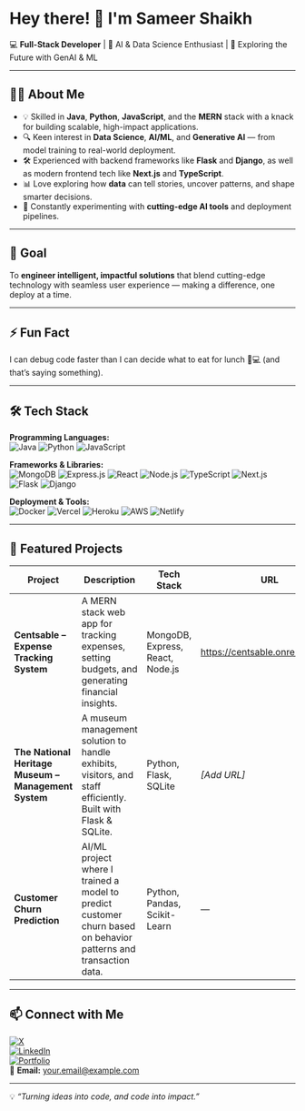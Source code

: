 # Hey there! 👋 I'm Sameer Shaikh

💻 **Full-Stack Developer** | 🤖 AI & Data Science Enthusiast | 🚀 Exploring the Future with GenAI & ML  

---

## 🧑‍💻 About Me  
- 💡 Skilled in **Java**, **Python**, **JavaScript**, and the **MERN** stack with a knack for building scalable, high-impact applications.  
- 🔍 Keen interest in **Data Science**, **AI/ML**, and **Generative AI** — from model training to real-world deployment.  
- 🛠 Experienced with backend frameworks like **Flask** and **Django**, as well as modern frontend tech like **Next.js** and **TypeScript**.  
- 📊 Love exploring how **data** can tell stories, uncover patterns, and shape smarter decisions.  
- 🌱 Constantly experimenting with **cutting-edge AI tools** and deployment pipelines.  

---

## 🎯 Goal  
To **engineer intelligent, impactful solutions** that blend cutting-edge technology with seamless user experience — making a difference, one deploy at a time.

---

## ⚡ Fun Fact  
I can debug code faster than I can decide what to eat for lunch 🍔💻 (and that’s saying something).

---

## 🛠️ Tech Stack

**Programming Languages:**  
![Java](https://img.shields.io/badge/Java-%23ED8B00.svg?style=for-the-badge&logo=openjdk&logoColor=white)
![Python](https://img.shields.io/badge/Python-3776AB.svg?style=for-the-badge&logo=python&logoColor=white)
![JavaScript](https://img.shields.io/badge/JavaScript-%23F7DF1E.svg?style=for-the-badge&logo=javascript&logoColor=black)

**Frameworks & Libraries:**  
![MongoDB](https://img.shields.io/badge/MongoDB-47A248.svg?style=for-the-badge&logo=mongodb&logoColor=white)
![Express.js](https://img.shields.io/badge/Express.js-000000.svg?style=for-the-badge&logo=express&logoColor=white)
![React](https://img.shields.io/badge/React-20232A.svg?style=for-the-badge&logo=react&logoColor=61DAFB)
![Node.js](https://img.shields.io/badge/Node.js-339933.svg?style=for-the-badge&logo=nodedotjs&logoColor=white)
![TypeScript](https://img.shields.io/badge/TypeScript-3178C6.svg?style=for-the-badge&logo=typescript&logoColor=white)
![Next.js](https://img.shields.io/badge/Next.js-000000.svg?style=for-the-badge&logo=nextdotjs&logoColor=white)
![Flask](https://img.shields.io/badge/Flask-000000.svg?style=for-the-badge&logo=flask&logoColor=white)
![Django](https://img.shields.io/badge/Django-092E20.svg?style=for-the-badge&logo=django&logoColor=white)

**Deployment & Tools:**  
![Docker](https://img.shields.io/badge/Docker-2496ED.svg?style=for-the-badge&logo=docker&logoColor=white)
![Vercel](https://img.shields.io/badge/Vercel-000000.svg?style=for-the-badge&logo=vercel&logoColor=white)
![Heroku](https://img.shields.io/badge/Heroku-430098.svg?style=for-the-badge&logo=heroku&logoColor=white)
![AWS](https://img.shields.io/badge/AWS-FF9900.svg?style=for-the-badge&logo=amazonaws&logoColor=white)
![Netlify](https://img.shields.io/badge/Netlify-00C7B7.svg?style=for-the-badge&logo=netlify&logoColor=white)

---

## 📌 Featured Projects

| Project | Description | Tech Stack | URL |
|---------|-------------|------------|-----|
| **Centsable – Expense Tracking System** | A MERN stack web app for tracking expenses, setting budgets, and generating financial insights. | MongoDB, Express, React, Node.js | https://centsable.onrender.com/ |
| **The National Heritage Museum – Management System** | A museum management solution to handle exhibits, visitors, and staff efficiently. Built with Flask & SQLite. | Python, Flask, SQLite | *[Add URL]* |
| **Customer Churn Prediction** | AI/ML project where I trained a model to predict customer churn based on behavior patterns and transaction data. | Python, Pandas, Scikit-Learn | — |

---

## 📫 Connect with Me  
[![X](https://img.shields.io/badge/Twitter%20(X)-000000.svg?style=for-the-badge&logo=x&logoColor=white)](YOUR_X_URL)  
[![LinkedIn](https://img.shields.io/badge/LinkedIn-0A66C2.svg?style=for-the-badge&logo=linkedin&logoColor=white)](YOUR_LINKEDIN_URL)  
[![Portfolio](https://img.shields.io/badge/Portfolio-000000.svg?style=for-the-badge&logo=About.me&logoColor=white)](YOUR_PORTFOLIO_URL)  
📩 **Email:** your.email@example.com  

---

💡 _“Turning ideas into code, and code into impact.”_
